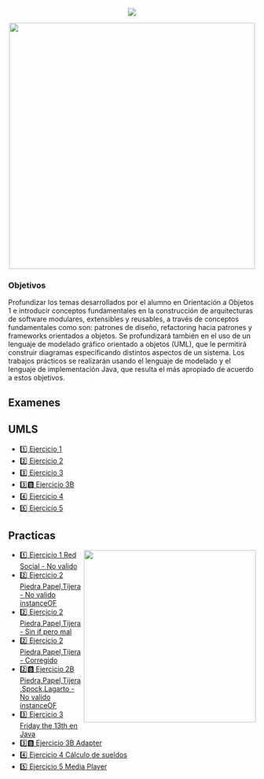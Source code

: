 
<div align="center"> 
<img src="https://readme-typing-svg.demolab.com?font=Fira+Code&size=25&duration=1200&pause=1000&color=FF0000&center=true&width=435&lines=💻 Orientacion a Objetos 2 💻"/>
</div>

<div width="400" align="center"> 
  <p><img  width="500" src="https://mir-s3-cdn-cf.behance.net/project_modules/hd/3e8c52123735017.60f4fd2424e14.gif"></p>

</div>


<h3>Objetivos</h3>
Profundizar los temas desarrollados por el alumno en Orientación a Objetos 1 e introducir conceptos
fundamentales en la construcción de arquitecturas de software modulares, extensibles y reusables, a través
de conceptos fundamentales como son: patrones de diseño, refactoring hacia patrones y frameworks
orientados a objetos. Se profundizará también en el uso de un lenguaje de modelado gráfico orientado a
objetos (UML), que le permitirá construir diagramas especificando distintos aspectos de un sistema. Los
trabajos prácticos se realizarán usando el lenguaje de modelado y el lenguaje de implementación Java, que
resulta el más apropiado de acuerdo a estos objetivos.



<h2>Examenes</h2>


<h2>UMLS</h2>

- [1️⃣ Ejercicio 1](/assets/UML-EJERCICIO1.png)
- [2️⃣ Ejercicio 2](/assets/UML-EJERCICIO2.png)
- [3️⃣ Ejercicio 3](/assets/UML-EJERCICIO3.png)
- [3️⃣🅱️ Ejercicio 3B](/assets/UML-EJERCICIO3b.png)
- [4️⃣ Ejercicio 4](/assets/UML-EJERCICIO4.png)
- [5️⃣ Ejercicio 5](/assets/UML-EJERCICIO5.png)

<h2>Practicas</h2>

<p><img  width="350" align='right' src="https://media1.tenor.com/m/PUdfnHnBGK4AAAAd/art-room.gif"></p>


- [1️⃣ Ejercicio 1 Red Social - No valido](/src/main/java/Ejercicio1)
- [2️⃣ Ejercicio 2 Piedra,Papel,Tijera - No valido instanceOF](/src/main/java/Ejercicio2)
- [2️⃣ Ejercicio 2 Piedra,Papel,Tijera - Sin if pero mal](/src/main/java/Ejercicio2_SIN_IF)
- [2️⃣ Ejercicio 2 Piedra,Papel,Tijera - Corregido](/src/main/java/Ejercicio2_Ayudantes)
- [2️⃣🅱️ Ejercicio 2B Piedra,Papel,Tijera,Spock,Lagarto -  No valido instanceOF](/src/main/java/Ejercicio2B)
- [3️⃣ Ejercicio 3 Friday the 13th en Java ](/src/test/java/Ejercicio3)
- [3️⃣🅱️ Ejercicio 3B Adapter](/src/main/java/biblioteca)
- [4️⃣ Ejercicio 4 Cálculo de sueldos](/src/main/java/Ejercicio4)
- [5️⃣ Ejercicio 5 Media Player](/src/main/java/Ejercicio5)




